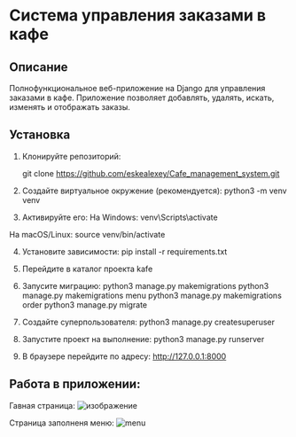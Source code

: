 # Cистема управления заказами в кафе

## Описание
Полнофункциональное веб-приложение на Django для управления заказами в кафе. Приложение
позволяет добавлять, удалять, искать, изменять и отображать заказы.

## Установка

1. Клонируйте репозиторий:
   
   git clone https://github.com/eskealexey/Cafe_management_system.git

2. Создайте виртуальное окружение (рекомендуется):
   python3 -m venv venv

3. Активируйте его:
  На Windows:
  venv\Scripts\activate

  На macOS/Linux:
  source venv/bin/activate

4. Установите зависимости:
  pip install -r requirements.txt

5. Перейдите в каталог проекта kafe

6. Запусите миграцию:
   python3 manage.py makemigrations
   python3 manage.py makemigrations menu
   python3 manage.py makemigrations order
   python3 manage.py migrate

7. Создайте суперпользователя:
   python3 manage.py createsuperuser

8. Запустите проект на выполнение:
   python3 manage.py runserver

9. В браузере перейдите по адресу: http://127.0.0.1:8000

## Работа в приложении:
Гавная страница:
![изображение](https://github.com/user-attachments/assets/3612df7e-9d89-4176-9121-4649f97860e7)

Страница заполненя меню:
![menu](https://github.com/user-attachments/assets/69efb8f1-dd9f-42b0-aafa-b2fdf0a2d2e0)




    





